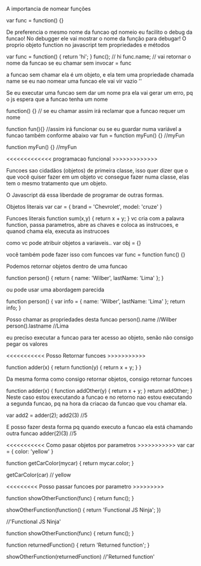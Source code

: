 A importancia de nomear funções

var func = function() {}

De preferencia o mesmo nome da funcao
qd nomeio eu facilito o debug da funcao! No debugger ele vai mostrar
o nome da função para debugar!
O proprio objeto function no javascript tem propriedades e métodos

var func = function() {
  return 'hi';
}
func(); // hi
func.name; // vai retornar o nome da funcao se eu chamar sem invocar = func

a funcao sem chamar ela é um objeto, e ela tem uma propriedade chamada name
se eu nao nomear uma funcao ele vai vir vazio '' 

Se eu executar uma funcao sem dar um nome pra ela vai gerar um erro, pq o js espera que a funcao tenha um nome

function() {} // se eu chamar assim irá reclamar que a funcao requer um nome

function fun(){} //assim irá funcionar ou se eu guardar numa variável a funcao também conforme abaixo
var fun = function myFun() {} //myFun

function myFun() {} //myFun

<<<<<<<<<<<<< programacao funcional >>>>>>>>>>>>>

Funcoes sao cidadãos (objetos) de primeira classe, isso quer dizer que o que você quiser fazer em um objeto vc consegue fazer numa classe, elas tem o mesmo tratamento que um objeto.

O Javascript dá essa liberdade de programar de outras formas.

Objetos literais
var car = {
  brand = 'Chevrolet',
  model: 'cruze'
}

Funcoes literais
function sum(x,y) {
  return x + y;
}
vc cria com a palavra function, passa parametros, abre as chaves e coloca as instrucoes, e quanod chama ela, executa as instrucoes

como vc pode atribuir objetos a variaveis..
var obj = {}

você também pode fazer isso com funcoes
var func = function func() {}

Podemos retornar objetos dentro de uma funcao

function person() {
  return {
    name: 'Wilber',
    lastName: 'Lima'
  };
}

ou pode usar uma abordagem parecida

function person() {
  var info = {
    name: 'Wilber',
    lastName: 'Lima'
  };
  return info;
}

Posso chamar as propriedades desta funcao
person().name //Wilber
person().lastname //Lima

eu preciso executar a funcao para ter acesso ao objeto, senão não consigo pegar os valores

<<<<<<<<<<< Posso Retornar funcoes >>>>>>>>>>>

function adder(x) {
  return function(y) {
    return x + y;
  }
}

Da mesma forma como consigo retornar objetos, consigo retornar funcoes

function adder(x) {
  function addOther(y) {
    return x + y;
  }
  return addOther;
}
Neste caso estou executando a funcao e no retorno nao estou executando a segunda funcao, pq na hora da criacao da funcao que vou chamar ela.

var add2 = adder(2);
add2(3) //5

E posso fazer desta forma pq quando executo a funcao ela está chamando outra funcao
adder(2)(3) //5

<<<<<<<<<<< Como pasar objetos por parametros >>>>>>>>>>>
var car = {
  color: 'yellow'
}

function getCarColor(mycar) {
  return mycar.color;
}

getCarColor(car) // yellow

<<<<<<<<< Posso passar funcoes por parametro >>>>>>>>>

function showOtherFunction(func) {
  return func();
}

showOtherFunction(function() {
  return 'Functional JS Ninja';
})

//'Functional JS Ninja'

function showOtherFunction(func) {
  return func();
}

function returnedFunction() {
  return 'Returned function';
}

showOtherFunction(returnedFunction) //'Returned function'

